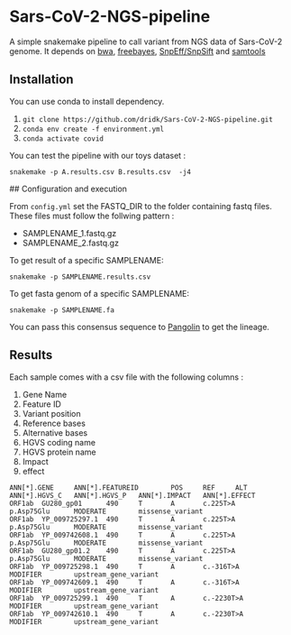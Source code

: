 # Sars-CoV-2-NGS-pipeline
A simple snakemake pipeline to call variant from NGS data of Sars-CoV-2 genome. 
It depends on [bwa](http://bio-bwa.sourceforge.net/), [freebayes](https://github.com/freebayes/freebayes), [SnpEff/SnpSift](https://pcingola.github.io/SnpEff/) and [samtools](http://www.htslib.org/)



## Installation 
You can use conda to install dependency. 
1. ``git clone https://github.com/dridk/Sars-CoV-2-NGS-pipeline.git``
2. ``conda env create -f environment.yml``
3. ``conda activate covid``       

You can test the pipeline with our toys dataset : 

``snakemake -p A.results.csv B.results.csv  -j4``

## Configuration and execution 

From ```config.yml``` set the FASTQ_DIR to the folder containing fastq files. 
These files must follow the follwing pattern : 

- SAMPLENAME_1.fastq.gz
- SAMPLENAME_2.fastq.gz

To get result of a specific SAMPLENAME:

    snakemake -p SAMPLENAME.results.csv
    
To get fasta genom  of a specific SAMPLENAME:

    snakemake -p SAMPLENAME.fa
    
You can pass this consensus sequence  to [Pangolin](https://github.com/cov-lineages/pangolin) to get the lineage. 


## Results 

Each sample comes with a csv file with the following columns : 

1. Gene Name 
2. Feature ID 
3. Variant position
4. Reference bases 
5. Alternative bases
6. HGVS coding name 
7. HGVS protein name 
8. Impact 
9. effect 

```
ANN[*].GENE     ANN[*].FEATUREID        POS     REF     ALT     ANN[*].HGVS_C   ANN[*].HGVS_P   ANN[*].IMPACT   ANN[*].EFFECT
ORF1ab  GU280_gp01      490     T       A       c.225T>A        p.Asp75Glu      MODERATE        missense_variant
ORF1ab  YP_009725297.1  490     T       A       c.225T>A        p.Asp75Glu      MODERATE        missense_variant
ORF1ab  YP_009742608.1  490     T       A       c.225T>A        p.Asp75Glu      MODERATE        missense_variant
ORF1ab  GU280_gp01.2    490     T       A       c.225T>A        p.Asp75Glu      MODERATE        missense_variant
ORF1ab  YP_009725298.1  490     T       A       c.-316T>A               MODIFIER        upstream_gene_variant
ORF1ab  YP_009742609.1  490     T       A       c.-316T>A               MODIFIER        upstream_gene_variant
ORF1ab  YP_009725299.1  490     T       A       c.-2230T>A              MODIFIER        upstream_gene_variant
ORF1ab  YP_009742610.1  490     T       A       c.-2230T>A              MODIFIER        upstream_gene_variant
```
